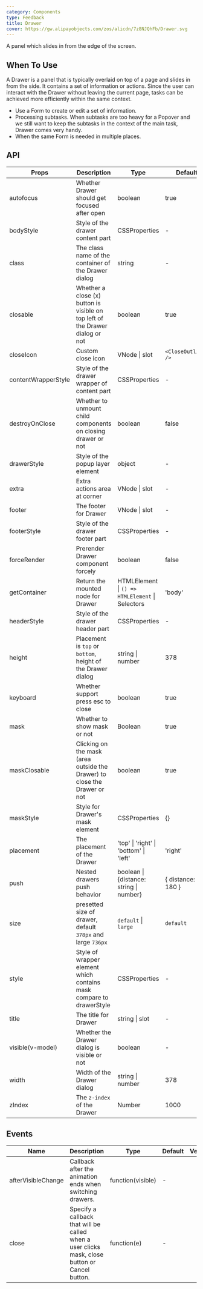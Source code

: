 ```yaml
---
category: Components
type: Feedback
title: Drawer
cover: https://gw.alipayobjects.com/zos/alicdn/7z8NJQhFb/Drawer.svg
---
```


A panel which slides in from the edge of the screen.

## When To Use

A Drawer is a panel that is typically overlaid on top of a page and slides in from the side. It contains a set of information or actions. Since the user can interact with the Drawer without leaving the current page, tasks can be achieved more efficiently within the same context.

- Use a Form to create or edit a set of information.
- Processing subtasks. When subtasks are too heavy for a Popover and we still want to keep the subtasks in the context of the main task, Drawer comes very handy.
- When the same Form is needed in multiple places.

## API

| Props | Description | Type | Default | Version |
| --- | --- | --- | --- | --- |
| autofocus | Whether Drawer should get focused after open | boolean | true | 3.0.0 |
| bodyStyle | Style of the drawer content part | CSSProperties | - |  |
| class | The class name of the container of the Drawer dialog | string | - |  |
| closable | Whether a close (x) button is visible on top left of the Drawer dialog or not | boolean | true |  |
| closeIcon | Custom close icon | VNode \| slot | `<CloseOutlined />` | 3.0.0 |
| contentWrapperStyle | Style of the drawer wrapper of content part | CSSProperties | - | 3.0.0 |
| destroyOnClose | Whether to unmount child components on closing drawer or not | boolean | false |  |
| drawerStyle | Style of the popup layer element | object | - |  |
| extra | Extra actions area at corner | VNode \| slot | - | 3.0.0 |
| footer | The footer for Drawer | VNode \| slot | - | 3.0.0 |
| footerStyle | Style of the drawer footer part | CSSProperties | - | 3.0.0 |
| forceRender | Prerender Drawer component forcely | boolean | false | 3.0.0 |
| getContainer | Return the mounted node for Drawer | HTMLElement \| `() => HTMLElement` \| Selectors | 'body' |  |
| headerStyle | Style of the drawer header part | CSSProperties | - | 3.0.0 |
| height | Placement is `top` or `bottom`, height of the Drawer dialog | string \| number | 378 |  |
| keyboard | Whether support press esc to close | boolean | true |  |
| mask | Whether to show mask or not | Boolean | true |  |
| maskClosable | Clicking on the mask (area outside the Drawer) to close the Drawer or not | boolean | true |  |
| maskStyle | Style for Drawer's mask element | CSSProperties | {} |  |
| placement | The placement of the Drawer | 'top' \| 'right' \| 'bottom' \| 'left' | 'right' |  |
| push | Nested drawers push behavior | boolean \| {distance: string \| number} | { distance: 180 } | 3.0.0 |
| size | presetted size of drawer, default `378px` and large `736px` | `default` \| `large` | `default` | 3.0.0 |
| style | Style of wrapper element which contains mask compare to drawerStyle | CSSProperties | - |  |
| title | The title for Drawer | string \| slot | - |  |
| visible(v-model) | Whether the Drawer dialog is visible or not | boolean | - |  |
| width | Width of the Drawer dialog | string \| number | 378 |  |
| zIndex | The `z-index` of the Drawer | Number | 1000 |  |

## Events

| Name | Description | Type | Default | Version |
| --- | --- | --- | --- | --- |
| afterVisibleChange | Callback after the animation ends when switching drawers. | function(visible) | - |  |
| close | Specify a callback that will be called when a user clicks mask, close button or Cancel button. | function(e) | - |  |
